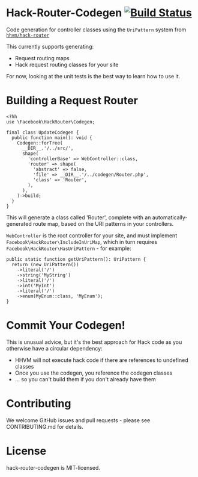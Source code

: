 Hack-Router-Codegen [![Build Status](https://travis-ci.org/hhvm/hack-router-codegen.svg?branch=master)](https://travis-ci.org/hhvm/hack-router-codegen)
===================

Code generation for controller classes using the `UriPattern` system from
[`hhvm/hack-router`](https://github.com/hhvm/hack-router)

This currently supports generating:
 - Request routing maps
 - Hack request routing classes for your site

 For now, looking at the unit tests is the best way to learn how to use
 it.

Building a Request Router
=========================

```Hack
<?hh
use \Facebook\HackRouter\Codegen;

final class UpdateCodegen {
  public function main(): void {
    Codegen::forTree(
      __DIR__.'/../src/',
      shape(
        'controllerBase' => WebController::class,
        'router' => shape(
          'abstract' => false,
          'file' => __DIR__.'/../codegen/Router.php',
          'class' => 'Router',
        ),
      ),
    )->build;
  }
}
```


This will generate a class called 'Router', complete with an
automatically-generated route map, based on the URI patterns in your
controllers.

`WebController` is the root controller for your site, and must implement
`Facebook\HackRouter\IncludeInUriMap`, which in turn requires
`Facebook\HackRouter\HasUriPattern` - for example:

```Hack
public static function getUriPattern(): UriPattern {
  return (new UriPattern())
    ->literal('/')
    ->string('MyString')
    ->literal('/')
    ->int('MyInt')
    ->literal('/')
    ->enum(MyEnum::class, 'MyEnum');
}
```

Commit Your Codegen!
====================

This is unusual advice, but it's the best approach for Hack code as you
otherwise have a circular dependency:
 - HHVM will not execute hack code if there are references to undefined classes
 - Once you use the codegen, you reference the codegen classes
 - ... so you can't build them if you don't already have them

Contributing
============

We welcome GitHub issues and pull requests - please see CONTRIBUTING.md for details.

License
=======

hack-router-codegen is MIT-licensed.

